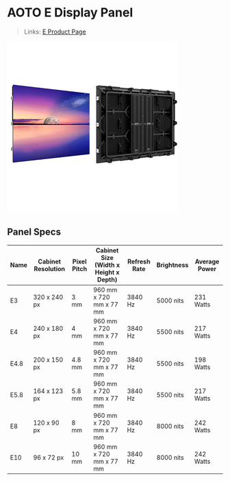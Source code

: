 # AOTO E Display Panel

> Links: [E Product Page](https://en.aoto.com/products/e-series.html)

![E Photo](AOTO-E.png)

## Panel Specs

| Name    | Cabinet Resolution | Pixel Pitch | Cabinet Size (Width x Height x Depth) | Refresh Rate | Brightness | Average Power |
|---------|--------------------|-------------|---------------------------------------|--------------|------------|---------------|
| E3      | 320 x 240 px       |   3 mm      | 960 mm x 720 mm x 77 mm               | 3840 Hz      | 5000 nits  | 231 Watts     |
| E4      | 240 x 180 px       |   4 mm      | 960 mm x 720 mm x 77 mm               | 3840 Hz      | 5500 nits  | 217 Watts     |
| E4.8    | 200 x 150 px       | 4.8 mm      | 960 mm x 720 mm x 77 mm               | 3840 Hz      | 5500 nits  | 198 Watts     |
| E5.8    | 164 x 123 px       | 5.8 mm      | 960 mm x 720 mm x 77 mm               | 3840 Hz      | 5500 nits  | 217 Watts     |
| E8      | 120 x 90 px        |   8 mm      | 960 mm x 720 mm x 77 mm               | 3840 Hz      | 8000 nits  | 242 Watts     |
| E10     | 96 x 72 px         |   10 mm     | 960 mm x 720 mm x 77 mm               | 3840 Hz      | 8000 nits  | 242 Watts     |

